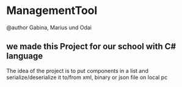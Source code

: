 # ManagementTool
@author Gabina, Marius und Odai

## we made this Project for our school with C# language


The idea of the project is to put components in a list and serialize/deserialize it to/from xml, binary or json file on local pc
